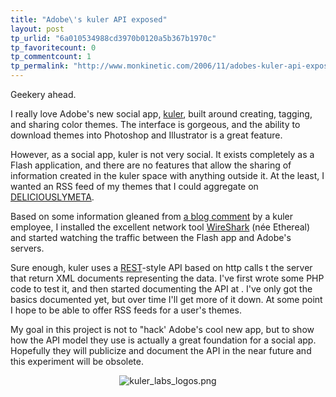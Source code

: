 ```yaml
---
title: "Adobe\'s kuler API exposed"
layout: post
tp_urlid: "6a010534988cd3970b0120a5b367b1970c"
tp_favoritecount: 0
tp_commentcount: 1
tp_permalink: "http://www.monkinetic.com/2006/11/adobes-kuler-api-exposed.html"
---
```

Geekery ahead.

I really love Adobe&#39;s new social app, [kuler](http://kuler.adobe.com), built around creating, tagging, and sharing color themes. The interface is gorgeous, and the ability to download themes into Photoshop and Illustrator is a great feature.

However, as a social app, kuler is not very social. It exists completely as a Flash application, and there are no features that allow the sharing of information created in the kuler space with anything outside it. At the least, I wanted an RSS feed of my themes that I could aggregate on [DELICIOUSLYMETA](http://deliciouslymeta.com/).

Based on some information gleaned from <a href="http://www.forta.com/blog/index.cfm/2006/11/17/ColdFusion-Powers-Adobe-Kuler#c080D9370-3048-80A9-EF1D8476E2A663FB">a blog comment</a> by a kuler employee, I installed the excellent network tool [WireShark](http://wireshark.org) (n&eacute;e Ethereal) and started watching the traffic between the Flash app and Adobe&#39;s servers.

Sure enough, kuler uses a [REST](http://en.wikipedia.org/wiki/Representational_State_Transfer)-style API based on http calls t the server that return XML documents representing the data. I&#39;ve first wrote some PHP code to test it, and then started documenting the API at . I&#39;ve only got the basics documented yet, but over time I&#39;ll get more of it down. At some point I hope to be able to offer RSS feeds for a user&#39;s themes.

My goal in this project is not to &quot;hack&#39; Adobe&#39;s cool new app, but to show how the API model they use is actually a great foundation for a social app. Hopefully they will publicize and document the API in the near future and this experiment will be obsolete.

<p style="text-align: center"><img alt="kuler_labs_logos.png" class="at-xid-6a010534988cd3970b0120a5b367b6970c" id="image2420" src="http://steveivy.typepad.com/.a/6a010534988cd3970b0120a5b367b6970c-pi" /></p>

